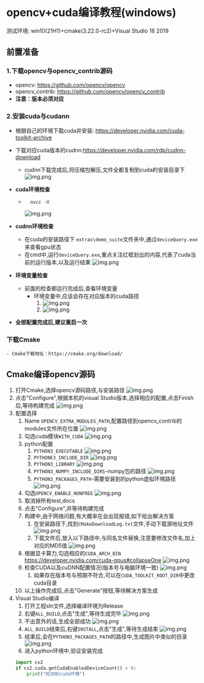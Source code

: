 # opencv+cuda编译教程(windows)
测试环境: win10(21H1)+cmake(3.22.0-rc2)+Visual Studio 16 2019

## 前置准备

### 1.下载opencv与opencv_contrib源码
   - opencv: https://github.com/opencv/opencv
   - opencv_contrib: https://github.com/opencv/opencv_contrib
   - **注意：版本必须对应**

### 2.安装cuda与cudann
   - 根据自己的环境下载cuda并安装: https://developer.nvidia.com/cuda-toolkit-archive
   - 下载对应cuda版本的cudnn:https://developer.nvidia.com/rdp/cudnn-download
     - cudnn下载完成后,将压缩包解压,文件全都复制到cuda的安装目录下![img.png](images/cudnn_zip.png)
   - **cuda环境检查**
     - ```commandline
         nvcc -V
       ```
       ![img.png](images/nvcc.png)
   - **cudnn环境检查**
     - 在cuda的安装路径下 ```extras\demo_suite```文件夹中,通过```deviceQuery.exe```
     来查看gpu状态
     - 在cmd中,运行```deviceQuery.exe```,重点关注红框划出的内容,代表了cuda当前的运行版本,以及运行结果
     ![img.png](images/deviceQuery.png)
   - **环境变量检查**
     - 前面的检查都运行完成后,查看环境变量
       - 环境变量中,应该会存在对应版本的cuda路径
         1. ![img.png](images/cuda_env_path1.png)
         2. ![img.png](images/cuda_env_path2.png)
   
   - **全部配置完成后,建议重启一次**

### 下载Cmake
    - Cmake下载地址：https://cmake.org/download/


## Cmake编译opencv源码

1. 打开Cmake,选择opencv源码路径,与安装路径
![img.png](images/cmake/cmake_install-1.png)
2. 点击"Configure",根据本机的visual Studio版本,选择相应的配置,点击Finish后,等待构建完成
![img.png](images/cmake/cmake_install-2.png)
3. 配置选择
   1. Name ```OPENCV_EXTRA_MODULES_PATH```,配置路径到opencv_contrib的modules文件所在位置
   ![img.png](images/cmake/cmake_contrib_modules.png)
   2. 勾选cuda模块```WITH_CUDA```
   ![img.png](images/cmake/cmake_with_cuda.png)
   3. python配置
      1. ```PYTHON3_EXECUTABLE```
      ![img.png](images/cmake/python/python3_executable.png)
      2. ```PYTHONE3_INCLUDE_DIR```
      ![img.png](images/cmake/python/python3_include_dir.png)
      3. ```PYTHON3_LIBRARY```
      ![img.png](images/cmake/python/python3_library.png)
      4. ```PYTHON3_NUMPY_INCLUDE_DIRS```-numpy包的路径
      ![img.png](images/cmake/python/python3_numpy.png)
      5. ```PYTHON3_PACKAGES_PATH```-需要安装到的python虚拟环境路径
      ![img.png](images/cmake/python/python3_package_path.png)
   4. 勾选```OPENCV_ENABLE_NONFREE```
   ![img.png](images/cmake/enable_nonfree.png)
   5. 取消掉所有test,docs
   6. 点击"Configure",并等待构建完成
   7. 构建中,由于网络问题,有大概率在会出现报错,如下给出解决方案
      1. 在安装路径下,找到```CMakeDownloadLog.txt```文件,手动下载源地址文件
      ![img.png](cmakedownloadlog.png)
      2. 下载文件后,放入以下路径中,与同名文件替换,注意要修改文件名,加上对应的MD5值
      ![img.png](master_cache.png)
   8. 根据显卡算力,勾选相应的```CUDA_ARCH_BIN```
   https://developer.nvidia.com/cuda-gpus#collapseOne
   ![img.png](images/cmake/cuda_arch_bin.png)
   9. 检查CUDA以及cuDNN配置情况(版本号与电脑环境一致)
   ![img.png](images/cmake/cmake_cuda_check.png)
      1. 如果存在版本号与预期不符合,可以在```CUDA_TOOLKIT_ROOT_DIR```中更改cuda目录
   10. 以上操作完成后,点击"Generate"按钮,等待解决方案生成
4. Visual Studio编译
    1. 打开工程sln文件,选择编译环境为Release
    2. 右键```ALL_BUILD```,点击"生成",等待生成完毕
   ![img.png](all_build.png)
    3. 不出意外的话,生成全部成功
   ![img.png](images/cmake/all_build_success.png)
    4. ```ALL_BUILD```结束后,右键```INSTALL```,点击"生成",等待生成结束
   ![img.png](images/cmake/install_success.png)
    5. 结束后,会在```PYTHON3_PACKAGES_PATH```的路径中,生成图片中类似的目录
   ![img.png](images/cmake/python_success.png)
    6. 进入python环境中,验证安装完成
    ```python
   import cv2
   if cv2.cuda.getCudaEnabledDeviceCount() > 0:
        print("检测到cuda环境")
   ```
